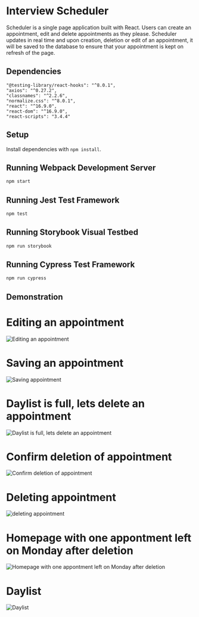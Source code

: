 # Interview Scheduler
Scheduler is a single page application built with React. 
Users can create an appointment, edit and delete appointments as they please.
Scheduler updates in real time and upon creation, deletion or edit of an appointment, it will be saved to the database to ensure that your appointment is kept on refresh of the page.

## Dependencies
    "@testing-library/react-hooks": "^8.0.1",
    "axios": "^0.27.2",
    "classnames": "^2.2.6",
    "normalize.css": "^8.0.1",
    "react": "^16.9.0",
    "react-dom": "^16.9.0",
    "react-scripts": "3.4.4"

## Setup

Install dependencies with `npm install`.

## Running Webpack Development Server

```sh
npm start
```

## Running Jest Test Framework

```sh
npm test
```

## Running Storybook Visual Testbed

```sh
npm run storybook
```
## Running Cypress Test Framework

```sh
npm run cypress
```

## Demonstration 

# Editing an appointment
![Editing an appointment](https://github.com/nicholasburgess17/scheduler/blob/master/docs/edit-appoointment.png)

# Saving an appointment
![Saving appointment](https://github.com/nicholasburgess17/scheduler/blob/master/docs/Saving.png)

# Daylist is full, lets delete an appointment
![Daylist is full, lets delete an appointment](https://github.com/nicholasburgess17/scheduler/blob/master/docs/dayList-hover.png)

# Confirm deletion of appointment
![Confirm deletion of appointment](https://github.com/nicholasburgess17/scheduler/blob/master/docs/Delete-confirmation.png)

# Deleting appointment
![deleting appointment](https://github.com/nicholasburgess17/scheduler/blob/master/docs/Deleting.png)

# Homepage with one appontment left on Monday after deletion
![Homepage with one appontment left on Monday after deletion](https://github.com/nicholasburgess17/scheduler/blob/master/docs/homepage.png)

# Daylist
![Daylist](https://github.com/nicholasburgess17/scheduler/blob/master/docs/Daylist.png)